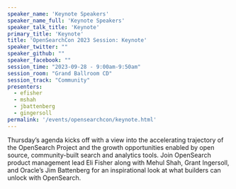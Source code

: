 ```yaml
---
speaker_name: 'Keynote Speakers'
speaker_name_full: 'Keynote Speakers'
speaker_talk_title: 'Keynote'
primary_title: 'Keynote'
title: 'OpenSearchCon 2023 Session: Keynote'
speaker_twitter: ""
speaker_github: ""
speaker_facebook: ""
session_time: "2023-09-28 - 9:00am-9:50am"
session_room: "Grand Ballroom CD"
session_track: "Community"
presenters:
  - efisher
  - mshah
  - jbattenberg
  - gingersoll
permalink: '/events/opensearchcon/keynote.html'
---
```

Thursday’s agenda kicks off with a view into the accelerating trajectory of the OpenSearch Project and the growth opportunities enabled by open source, community-built search and analytics tools. Join OpenSearch product management lead Eli Fisher along with Mehul Shah, Grant Ingersoll, and Oracle’s Jim Battenberg for an inspirational look at what builders can unlock with OpenSearch.